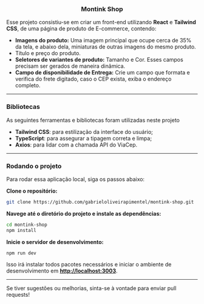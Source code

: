 <h3 align="center">
  Montink Shop
</h3>

Esse projeto consistiu-se em criar um front-end utilizando <b>React</b> e <b>Tailwind CSS</b>, de uma página de produto de E-commerce, contendo:
- **Imagens do produto:** Uma imagem principal que ocupe cerca de 35% da tela, e abaixo dela, miniaturas de outras imagens do mesmo produto.
- Título e preço do produto.
- **Seletores de variantes de produto:** Tamanho e Cor. Esses campos precisam ser gerados de maneira dinâmica.
- **Campo de disponibilidade de Entrega:** Crie um campo que formata e verifica do frete digitado, caso o CEP exista, exiba o endereço completo.

---

### Bibliotecas 
As seguintes ferramentas e bibliotecas foram utilizadas neste projeto

- <b>Tailwind CSS</b>: para estilização da interface do usuário;
- <b>TypeScript</b>: para assegurar a tipagem correta e limpa;
- <b>Axios</b>: para lidar com a chamada API do ViaCep.

---

### Rodando o projeto
Para rodar essa aplicação local, siga os passos abaixo:

**Clone o repositório:**

```bash
git clone https://github.com/gabrieloliveirapimentel/montink-shop.git
```

**Navege até o diretório do projeto e instale as dependências:**
```bash
cd montink-shop
npm install
```

**Inicie o servidor de desenvolvimento:**
```bash
npm run dev
```

Isso irá instalar todos pacotes necessários e iniciar o ambiente de desenvolvimento em [**http://localhost:3003**](http://localhost:3003).

---
Se tiver sugestões ou melhorias, sinta-se à vontade para enviar pull requests!
